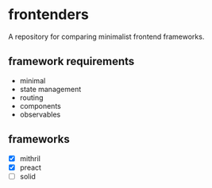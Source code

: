 # frontenders

A repository for comparing minimalist frontend frameworks.

## framework requirements

- minimal
- state management
- routing
- components
- observables

## frameworks

- [x] mithril
- [x] preact
- [ ] solid
